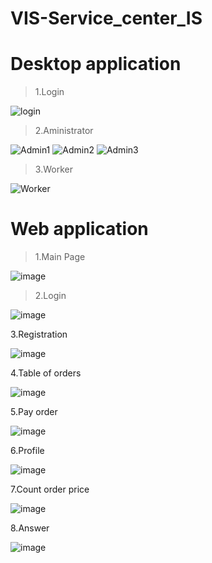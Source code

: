 # VIS-Service_center_IS
# **Desktop application** 
>1.Login

![login](https://user-images.githubusercontent.com/14207121/71122924-e3b6fd00-21e1-11ea-8869-e3bc8ba31b06.png)

>2.Aministrator

![Admin1](https://user-images.githubusercontent.com/14207121/71122925-e580c080-21e1-11ea-98d4-ddea68dfe56b.png)
![Admin2](https://user-images.githubusercontent.com/14207121/71122930-e74a8400-21e1-11ea-8261-44e4464a1e23.png)
![Admin3](https://user-images.githubusercontent.com/14207121/71122934-e87bb100-21e1-11ea-8614-76b716d12785.png)

>3.Worker

![Worker](https://user-images.githubusercontent.com/14207121/71122937-ea457480-21e1-11ea-94ff-e9bf2cd030c5.png)

# **Web application** 
>1.Main Page

![image](https://user-images.githubusercontent.com/14207121/71123686-7efca200-21e3-11ea-937e-f6b67ed84833.png)

>2.Login

![image](https://user-images.githubusercontent.com/14207121/71123796-bd925c80-21e3-11ea-948c-8245601d08c5.png)

3.Registration

![image](https://user-images.githubusercontent.com/14207121/71123839-d26ef000-21e3-11ea-80ef-ffa6bfdc3a99.png)

4.Table of orders

![image](https://user-images.githubusercontent.com/14207121/71123891-f4687280-21e3-11ea-8ae1-65d637160cf8.png)

5.Pay order

![image](https://user-images.githubusercontent.com/14207121/71123910-04805200-21e4-11ea-9863-a2adeca6f2f9.png)

6.Profile

![image](https://user-images.githubusercontent.com/14207121/71123946-1c57d600-21e4-11ea-86cb-8495626969e7.png)

7.Count order price

![image](https://user-images.githubusercontent.com/14207121/71124002-3d202b80-21e4-11ea-90e9-37250332fe6b.png)

8.Answer

![image](https://user-images.githubusercontent.com/14207121/71124026-4a3d1a80-21e4-11ea-9586-bd87e2c84206.png)
